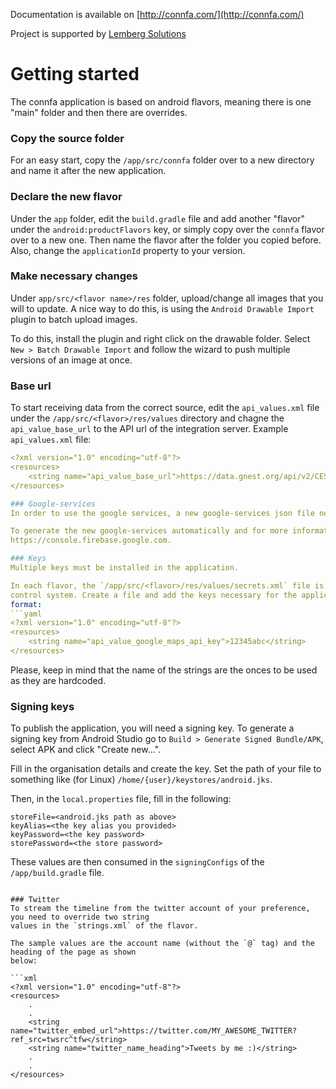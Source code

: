 Documentation is available on [http://connfa.com/](http://connfa.com/)

Project is supported by [Lemberg Solutions](http://lemberg.co.uk)

# Getting started
The connfa application is based on android flavors, meaning there is one "main" folder and then
there are overrides.

### Copy the source folder
For an easy start, copy the `/app/src/connfa` folder over to a new directory and name it after the
new application.

### Declare the new flavor
Under the `app` folder, edit the `build.gradle` file and add another "flavor" under the
`android:productFlavors` key, or simply copy over the `connfa` flavor over to a new one. Then name
the flavor after the folder you copied before.
Also, change the `applicationId` property to your version.

### Make necessary changes
Under `app/src/<flavor name>/res` folder, upload/change all images that you will to update.
A nice way to do this, is using the `Android Drawable Import` plugin to batch upload images.

To do this, install the plugin and right click on the drawable folder.
Select `New > Batch Drawable Import` and follow the wizard to push multiple versions of an image at
once.

### Base url
To start receiving data from the correct source, edit the `api_values.xml` file under the
`/app/src/<flavor>/res/values` directory and chagne the `api_value_base_url` to the API url of the
integration server.
Example `api_values.xml` file:
```yaml
<?xml version="1.0" encoding="utf-8"?>
<resources>
    <string name="api_value_base_url">https://data.gnest.org/api/v2/CEST2019/</string>
</resources>

### Google-services
In order to use the google services, a new google-services json file needs to be created.

To generate the new google-services automatically and for more information, head over to
https://console.firebase.google.com.

### Keys
Multiple keys must be installed in the application.

In each flavor, the `/app/src/<flavor>/res/values/secrets.xml` file is ignored from the version
control system. Create a file and add the keys necessary for the application in the following
format:
```yaml
<?xml version="1.0" encoding="utf-8"?>
<resources>
    <string name="api_value_google_maps_api_key">12345abc</string>
</resources>
```
Please, keep in mind that the name of the strings are the onces to be used as they are hardcoded.

### Signing keys
To publish the application, you will need a signing key. To generate a signing key from Android
Studio go to `Build > Generate Signed Bundle/APK`, select APK and click "Create new...".

Fill in the organisation details and create the key. Set the path of your file to something like
(for Linux) `/home/{user}/keystores/android.jks`.

Then, in the `local.properties` file, fill in the following:

```
storeFile=<android.jks path as above>
keyAlias=<the key alias you provided>
keyPassword=<the key password>
storePassword=<the store password>
```
These values are then consumed in the `signingConfigs` of the `/app/build.gradle` file.
```

### Twitter
To stream the timeline from the twitter account of your preference, you need to override two string
values in the `strings.xml` of the flavor.

The sample values are the account name (without the `@` tag) and the heading of the page as shown
below:

```xml
<?xml version="1.0" encoding="utf-8"?>
<resources>
    .
    .
    <string name="twitter_embed_url">https://twitter.com/MY_AWESOME_TWITTER?ref_src=twsrc^tfw</string>
    <string name="twitter_name_heading">Tweets by me :)</string>
    .
    .
</resources>
```
